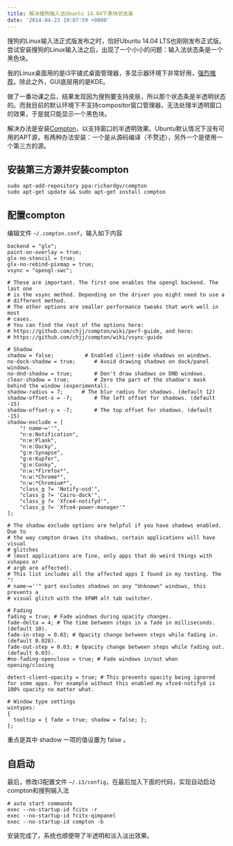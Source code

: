 ```yaml
---
title: 解决搜狗输入法Ubuntu 14.04下黑块状态条
date: '2014-04-23 19:07:59 +0800'
---
```

搜狗的Linux输入法正式版发布之时，恰好Ubuntu 14.04 LTS也刚刚发布正式版。尝试安装搜狗的Linux输入法之后，出现了一个小小的问题：输入法状态条是一个黑色块。

我的Linux桌面用的是i3平铺式桌面管理器，多显示器环境下非常好用，[强烈推荐](http://i3wm.org)。除此之外，GUI底层用的是KDE。

做了一番功课之后，结果发现因为搜狗要支持皮肤，所以那个状态条是半透明状态的。而我目前的默认环境下不支持compositor窗口管理器，无法处理半透明窗口的效果，于是就只能显示一个黑色块。

解决办法是安装[Compton](https://github.com/chjj/compton)，以支持窗口的半透明效果。Ubuntu默认情况下没有可用的APT源，有两种办法安装：一个是从源码编译（不赘述），另外一个是使用一个第三方的源。

## 安装第三方源并安装compton

    sudo apt-add-repository ppa:richardgv/compton
    sudo apt-get update && sudo apt-get install compton

## 配置compton
编辑文件 `~/.compton.conf`，输入如下内容

    backend = "glx";
    paint-on-overlay = true;
    glx-no-stencil = true;
    glx-no-rebind-pixmap = true;
    vsync = "opengl-swc"; 

    # These are important. The first one enables the opengl backend. The last one
    # is the vsync method. Depending on the driver you might need to use a
    # different method.
    # The other options are smaller performance tweaks that work well in most
    # cases.
    # You can find the rest of the options here:
    # https://github.com/chjj/compton/wiki/perf-guide, and here:
    # https://github.com/chjj/compton/wiki/vsync-guide

    # Shadow
    shadow = false;          # Enabled client-side shadows on windows.
    no-dock-shadow = true;      # Avoid drawing shadows on dock/panel windows.
    no-dnd-shadow = true;       # Don't draw shadows on DND windows.
    clear-shadow = true;        # Zero the part of the shadow's mask behind the window (experimental).
    shadow-radius = 7;      # The blur radius for shadows. (default 12)
    shadow-offset-x = -7;       # The left offset for shadows. (default -15)
    shadow-offset-y = -7;       # The top offset for shadows. (default -15)
    shadow-exclude = [
        "! name~=''",
        "n:e:Notification",
        "n:e:Plank",
        "n:e:Docky",
        "g:e:Synapse",
        "g:e:Kupfer",
        "g:e:Conky",
        "n:w:*Firefox*",
        "n:w:*Chrome*",
        "n:w:*Chromium*",
        "class_g ?= 'Notify-osd'",
        "class_g ?= 'Cairo-dock'",
        "class_g ?= 'Xfce4-notifyd'",
        "class_g ?= 'Xfce4-power-manager'"
    ];                                                                                                                                                                                                            

    # The shadow exclude options are helpful if you have shadows enabled. Due to
    # the way compton draws its shadows, certain applications will have visual
    # glitches
    # (most applications are fine, only apps that do weird things with xshapes or
    # argb are affected).
    # This list includes all the affected apps I found in my testing. The "!
    # name~=''" part excludes shadows on any "Unknown" windows, this prevents a
    # visual glitch with the XFWM alt tab switcher.                                                                                                                                                               

    # Fading
    fading = true; # Fade windows during opacity changes.
    fade-delta = 4; # The time between steps in a fade in milliseconds. (default 10).
    fade-in-step = 0.03; # Opacity change between steps while fading in. (default 0.028).
    fade-out-step = 0.03; # Opacity change between steps while fading out. (default 0.03).
    #no-fading-openclose = true; # Fade windows in/out when opening/closing

    detect-client-opacity = true; # This prevents opacity being ignored for some apps. For example without this enabled my xfce4-notifyd is 100% opacity no matter what.

    # Window type settings
    wintypes:
    {
      tooltip = { fade = true; shadow = false; };
    };

重点是其中 shadow 一项的值设置为 false 。

## 自启动
最后，修改i3配置文件 `~/.i3/config`，在最后加入下面的代码，实现自动启动compton和搜狗输入法

    # auto start commands
    exec --no-startup-id fcitx -r
    exec --no-startup-id fcitx-qimpanel
    exec --no-startup-id compton -b

安装完成了，系统也顺便带了半透明和淡入淡出效果。


